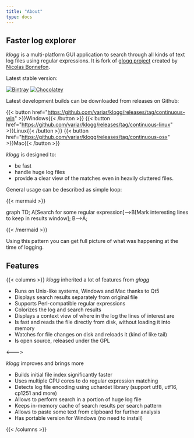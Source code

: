 ```yaml
---
title: "About"
type: docs
---
```


## Faster log explorer


_klogg_ is a multi-platform GUI application to search through all kinds of text log files using regular expressions. It is fork of [glogg project](https://glogg.bonnefon.org/) created by [Nicolas Bonnefon](https://github.com/nickbnf).

Latest stable version:

[ ![Bintray](https://img.shields.io/badge/dynamic/json.svg?label=Bintray&query=name&style=for-the-badge&url=https%3A%2F%2Fapi.bintray.com%2Fpackages%2Fvariar%2Fgeneric%2Fklogg%2Fversions%2F_latest)](https://bintray.com/variar/generic/klogg/_latestVersion)
[ ![Chocolatey](https://img.shields.io/chocolatey/v/klogg?style=for-the-badge)](https://chocolatey.org/packages/klogg)

Latest development builds can be downloaded from releases on Github: 

{{< button href="https://github.com/variar/klogg/releases/tag/continuous-win" >}}Windows{{< /button >}}
{{< button href="https://github.com/variar/klogg/releases/tag/continuous-linux" >}}Linux{{< /button >}}
{{< button href="https://github.com/variar/klogg/releases/tag/continuous-osx" >}}Mac{{< /button >}}


_klogg_ is designed to:

 - be fast
 - handle huge log files
 - provide a clear view of the matches even in heavily cluttered files.

General usage can be described as simple loop:

{{< mermaid >}}

graph TD;
    A[Search for some regular expression]-->B[Mark interesting lines to keep in results window];
    B-->A;
  
{{< /mermaid >}}

 Using this pattern you can get full picture of what was happening at the time of logging.

## Features
{{< columns >}}
 _klogg_ inherited a lot of features from _glogg_

 - Runs on Unix-like systems, Windows and Mac thanks to Qt5
 - Displays search results separately from original file
 - Supports Perl-compatible regular expressions
 - Colorizes the log and search results
 - Displays a context view of where in the log the lines of interest are
 - Is fast and reads the file directly from disk, without loading it into memory
 - Watches for file changes on disk and reloads it (kind of like tail)
 - Is open source, released under the GPL

<--->

_klogg_ improves and brings more

 - Builds initial file index significantly faster
 - Uses multiple CPU cores to do regular expression matching
 - Detects log file encoding using uchardet library (support utf8, utf16, cp1251 and more)
 - Allows to perform search in a portion of huge log file
 - Keeps in-memory cache of search results per search pattern
 - Allows to paste some text from clipboard for further analysis
 - Has portable version for Windows (no need to install)

{{< /columns >}}